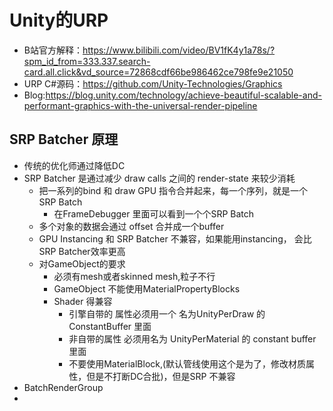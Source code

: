 # Unity的URP
* B站官方解释：https://www.bilibili.com/video/BV1fK4y1a78s/?spm_id_from=333.337.search-card.all.click&vd_source=72868cdf66be986462ce798fe9e21050
* URP C#源码：https://github.com/Unity-Technologies/Graphics
* Blog:https://blog.unity.com/technology/achieve-beautiful-scalable-and-performant-graphics-with-the-universal-render-pipeline
 
## SRP Batcher 原理
* 传统的优化师通过降低DC
* SRP Batcher 是通过减少 draw calls 之间的 render-state 来较少消耗
  * 把一系列的bind 和 draw GPU 指令合并起来，每一个序列，就是一个SRP Batch
    * 在FrameDebugger 里面可以看到一个个SRP Batch
  * 多个对象的数据会通过 offset 合并成一个buffer
  * GPU Instancing 和 SRP Batcher 不兼容，如果能用instancing， 会比SRP Batcher效率更高
  * 对GameObject的要求
    * 必须有mesh或者skinned mesh,粒子不行
    * GameObject 不能使用MaterialPropertyBlocks
    * Shader 得兼容
      * 引擎自带的 属性必须用一个 名为UnityPerDraw 的ConstantBuffer 里面
      * 非自带的属性 必须用名为 UnityPerMaterial 的 constant buffer 里面
      * 不要使用MaterialBlock,(默认管线使用这个是为了，修改材质属性，但是不打断DC合批)，但是SRP 不兼容
* BatchRenderGroup
* 